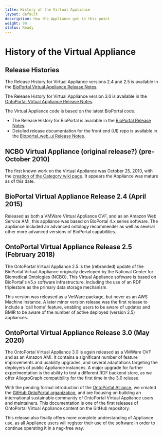 ```yaml
---
title: History of the Virtual Appliance
layout: default
description: How the Appliance got to this point
weight: 90
status: Ready
---
```


# History of the Virtual Appliance

## Release Histories

The Release History for Virtual Appliance versions 2.4 and 2.5 is available in the [BioPortal Virtual Appliance Release Notes](https://www.bioontology.org/wiki/BioPortal_Virtual_Appliance_Release_Notes).

The Release History for Virtual Appliance version 3.0 is available in the 
[OntoPortal Virtual Appliance Release Notes](https://github.com/ncbo/virtual_appliance/blob/3.0/CHANGELOG.md).

The Virtual Appliance code is based on the latest BioPortal code. 
* The Release History for BioPortal is available in the [BioPortal Release Notes](https://www.bioontology.org/wiki/BioPortal_Release_Notes). 
* Detailed release documentation for the front end (UI) repo is available in the [Bioportal_web_ui Release Notes](https://github.com/ncbo/bioportal_web_ui/releases). 

## NCBO Virtual Appliance (original release?) (pre-October 2010)

The first known work on the Virtual Appliance was October 25, 2010, with the [creation of the Category wiki page](https://www.bioontology.org/mediawiki/index.php?title=Category:NCBO_Virtual_Appliance&oldid=10295). 
It appears the Appliance was mature as of this date.

## BioPortal Virtual Appliance Release 2.4 (April 2015)

Released as both a VMWare Virtual Appliance OVF, and as an Amazon Web Service AMI, this appliance was based on BioPortal 4.x series software. The appliance included an advanced ontology recommender as well as several other more advanced versions of BioPortal capabilities.

## OntoPortal Virtual Appliance Release 2.5 (February 2018)

The OntoPortal Virtual Appliance 2.5 is the (rebranded) update of the BioPortal Virtual Appliance originally developed by the National Center for Biomedical Ontologies (NCBO). This Virtual Appliance software is based on BioPortal's v5.x software infrastructure, including the use of an RDF triplestore as the primary data storage mechanism.

This version was released as a VmWare package, but never as an AWS Machine Instance. A later minor version release was the first release to include a 'call home' feature, enabling users to be aware of updates and BMIR to be aware of the number of active deployed (version 2.5) appliances.

## OntoPortal Virtual Appliance Release 3.0 (May 2020)

The OntoPortal Virtual Appliance 3.0 is again released as a VMWare OVF 
and as an Amazon AMI. 
It contains a significant number of feature improvements and usability upgrades, 
and several adaptations targeting the deployers of public Appliance instances. 
A major upgrade for further experimentation is the ability to test 
a different RDF backend store, 
as we offer AllegroGraph compatibility for the first time in the 3.0 release.

With the pending formal introduction of the [OntoPortal Alliance](https://ontoportalalliance.org),
we created the [GitHub OntoPortal organization](https://github.com/ontoportal), 
and are focusing on building an international sustainable community
of OntoPortal Virtual Appliance users and maintainers.
This documentation is one of the first releases 
of OntoPortal Virtual Appliance content on the GitHub repository.

This release also finally offers more complete understanding of Appliance use,
as all Appliance users will register their use of the software
in order to continue operating it in a nag-free way. 

